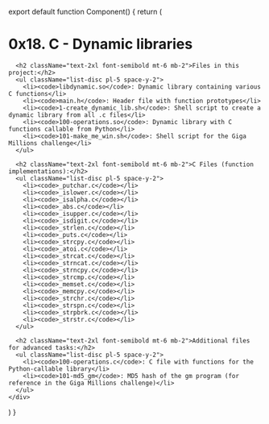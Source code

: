 export default function Component() {
  return (
    <div className="max-w-2xl mx-auto p-4">
      <h1 className="text-3xl font-bold mb-4">0x18. C - Dynamic libraries</h1>
      
      <h2 className="text-2xl font-semibold mt-6 mb-2">Files in this project:</h2>
      <ul className="list-disc pl-5 space-y-2">
        <li><code>libdynamic.so</code>: Dynamic library containing various C functions</li>
        <li><code>main.h</code>: Header file with function prototypes</li>
        <li><code>1-create_dynamic_lib.sh</code>: Shell script to create a dynamic library from all .c files</li>
        <li><code>100-operations.so</code>: Dynamic library with C functions callable from Python</li>
        <li><code>101-make_me_win.sh</code>: Shell script for the Giga Millions challenge</li>
      </ul>
      
      <h2 className="text-2xl font-semibold mt-6 mb-2">C Files (function implementations):</h2>
      <ul className="list-disc pl-5 space-y-2">
        <li><code>_putchar.c</code></li>
        <li><code>_islower.c</code></li>
        <li><code>_isalpha.c</code></li>
        <li><code>_abs.c</code></li>
        <li><code>_isupper.c</code></li>
        <li><code>_isdigit.c</code></li>
        <li><code>_strlen.c</code></li>
        <li><code>_puts.c</code></li>
        <li><code>_strcpy.c</code></li>
        <li><code>_atoi.c</code></li>
        <li><code>_strcat.c</code></li>
        <li><code>_strncat.c</code></li>
        <li><code>_strncpy.c</code></li>
        <li><code>_strcmp.c</code></li>
        <li><code>_memset.c</code></li>
        <li><code>_memcpy.c</code></li>
        <li><code>_strchr.c</code></li>
        <li><code>_strspn.c</code></li>
        <li><code>_strpbrk.c</code></li>
        <li><code>_strstr.c</code></li>
      </ul>
      
      <h2 className="text-2xl font-semibold mt-6 mb-2">Additional files for advanced tasks:</h2>
      <ul className="list-disc pl-5 space-y-2">
        <li><code>100-operations.c</code>: C file with functions for the Python-callable library</li>
        <li><code>101-md5_gm</code>: MD5 hash of the gm program (for reference in the Giga Millions challenge)</li>
      </ul>
    </div>
  )
}